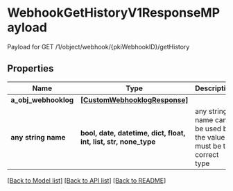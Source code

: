 # WebhookGetHistoryV1ResponseMPayload

Payload for GET /1/object/webhook/{pkiWebhookID}/getHistory

## Properties
Name | Type | Description | Notes
------------ | ------------- | ------------- | -------------
**a_obj_webhooklog** | [**[CustomWebhooklogResponse]**](CustomWebhooklogResponse.md) |  | 
**any string name** | **bool, date, datetime, dict, float, int, list, str, none_type** | any string name can be used but the value must be the correct type | [optional]

[[Back to Model list]](../README.md#documentation-for-models) [[Back to API list]](../README.md#documentation-for-api-endpoints) [[Back to README]](../README.md)


